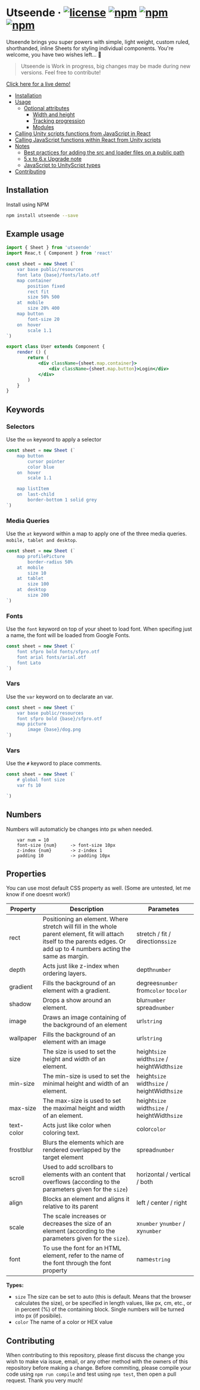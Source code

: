 # Utseende &middot; [![license](https://img.shields.io/badge/license-MIT-red.svg)]() [![npm](https://img.shields.io/npm/v/utseende.svg)]() [![npm](https://img.shields.io/badge/build-passing-brightgreen.svg)]() [![npm](https://img.shields.io/npm/dt/utseende.svg)]()

Utseende brings you super powers with simple, light weight, custom ruled, shorthanded, inline Sheets for styling individual components. You're welcome, you have two wishes left... 🧞‍

> Utseende is Work in progress, big changes may be made during new versions. Feel free to contribute!

[Click here for a live demo!](https://dev.jeffreylanters.nl/utseende/test/)


- [Installation](#installation)
- [Usage](#usage)
	- [Optional attributes](#optional-attributes)
        - [Width and height](#width-and-height)
        - [Tracking progression](#tracking-progression)
        - [Modules](#modules)
- [Calling Unity scripts functions from JavaScript in React](#calling-unity-scripts-functions-from-javascript-in-react)
- [Calling JavaScript functions within React from Unity scripts](#calling-javascript-functions-within-react-from-unity-scripts)
- [Notes](#notes)
    - [Best practices for adding the src and loader files on a public path](#best-practices-for-adding-the-src-and-loader-files-on-a-public-path)
    - [5.x to 6.x Upgrade note](#5x-to-6x-upgrade-note)
    - [JavaScript to UnityScript types](#havaScript-to-unityScript-types)
- [Contributing](#contributing)

## Installation
Install using NPM
```sh
npm install utseende --save
```

## Example usage
```jsx
import { Sheet } from 'utseende'
import Reac,t { Component } from 'react'

const sheet = new Sheet (`
    var base public/resources
    font lato {base}/fonts/lato.otf
    map container
        position fixed
        rect fit
        size 50% 500
    at  mobile
        size 20% 400
    map button
        font-size 20
    on  hover
        scale 1.1
`)

export class User extends Component {
    render () {
        return (
            <div className={sheet.map.container}>
                <div className={sheet.map.button}>Login</div>
            </div>
        )
    }
}
```

## Keywords

### Selectors
Use the `on` keyword to apply a selector
```jsx
const sheet = new Sheet (`
    map button
        cursor pointer
        color blue
    on  hover
        scale 1.1

    map listItem
    on  last-child
        border-bottom 1 solid grey
`)
```

### Media Queries
Use the `at` keyword within a map to apply one of the three media queries.
`mobile, tablet and desktop`.
```jsx
const sheet = new Sheet (`
    map profilePicture
        border-radius 50%
    at  mobile
        size 10
    at  tablet
        size 100
    at  desktop
        size 200
`)
```

### Fonts
Use the `font` keyword on top of your sheet to load font. When specifing just a name, the font will be loaded from Google Fonts.
```jsx
const sheet = new Sheet (`
    font sfpro bold fonts/sfpro.otf
    font arial fonts/arial.otf
    font Lato
`)
```

### Vars
Use the `var` keyword on to declarate an var.
```jsx
const sheet = new Sheet (`
    var base public/resources
    font sfpro bold {base}/sfpro.otf
    map picture
        image {base}/dog.png
`)
```

### Vars
Use the `#` keyword to place comments.
```jsx
const sheet = new Sheet (`
    # global font size
    var fs 10

`)
```

## Numbers
Numbers will automaticly be changes into px when needed.
```
    var num = 10
    font-size {num}     -> font-size 10px
    z-index {num}       -> z-index 1
    padding 10          -> padding 10px
```

## Properties
You can use most default CSS property as well. (Some are untested, let me know if one doesnt work!)

| Property | Description | Parametes |
|---|---|---|
| rect | Positioning an element. Where stretch will fill in the whole parent element, fit will attach itself to the parents  edges. Or add up to 4 numbers acting the same as margin. | stretch / fit / directions`size` |
| depth | Acts just like z-index when ordering layers. | depth`number` |
| gradient | Fills the background of an element with a gradient. | degrees`number` from`color` to`color` |
| shadow | Drops a show around an element. | blur`number` spread`number` |
| image | Draws an image containing of the background of an element | url`string` |
| wallpaper | Fills the background of an element with an image | url`string` |
| size | The size is used to set the height and width of an element. | height`size` width`size` / heightWidth`size` |
| min-size | The min-size is used to set the minimal height and width of an element. | height`size` width`size` / heightWidth`size` |
| max-size | The max-size is used to set the maximal height and width of an element. | height`size` width`size` / heightWidth`size` |
| text-color | Acts just like color when coloring text. | color`color` |
| frostblur | Blurs the elements which are rendered overlapped by the target element | spread`number` |
| scroll | Used to add scrollbars to elements with an content that overflows (according to the parameters given for the `size`) | horizontal / vertical / both |
| align | Blocks an element and aligns it relative to its parent | left / center / right |
| scale | The scale increases or decreases the size of an element (according to the parameters given for the `size`). | x`number` y`number` / xy`number` |
| font | To use the font for an HTML element, refer to the name of the font through the font property | name`string` |

**Types:**
- `size` The size can be set to auto (this is default. Means that the browser calculates the size), or be specified in length values, like px, cm, etc., or in percent (%) of the containing block. Single numbers will be turned into px (if posibile).
- `color` The name of a color or HEX value

## Contributing
When contributing to this repository, please first discuss the change you wish to make via issue, email, or any other method with the owners of this repository before making a change. Before commiting, please compile your code using `npm run compile` and test using `npm test`, then open a pull request. Thank you very much!